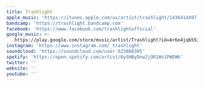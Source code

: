 ```yaml
---
title: Trashlight
apple_music: 'https://itunes.apple.com/us/artist/trashlight/1436414497'
bandcamp: 'https://trashlight.bandcamp.com'
facebook: 'https://www.facebook.com/trashlightofficial'
google_music: >-
   https://play.google.com/store/music/artist/Trashlight?id=Ar6o4jqb553ioywgta22fy36doi
instagram: 'https://www.instagram.com/_trashlight'
soundcloud: 'https://soundcloud.com/user-523068305'
spotify: 'https://open.spotify.com/artist/6ySHByDnw2jQR1Wv1PWEW6'
twitter: ''
website: ''
youtube: ''
---
```

